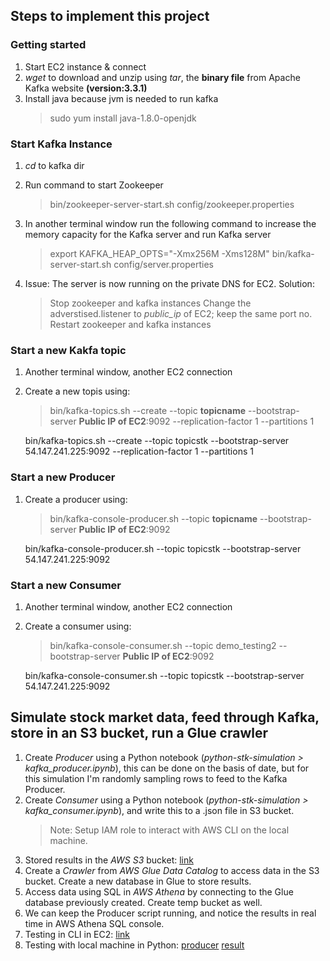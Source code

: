 ## Steps to implement this project

### Getting started

1. Start EC2 instance & connect
2. _wget_ to download and unzip using _tar_, the **binary file** from Apache Kafka website **(version:3.3.1)**
3. Install java because jvm is needed to run kafka
   > sudo yum install java-1.8.0-openjdk

### Start Kafka Instance

1. _cd_ to kafka dir
2. Run command to start Zookeeper
   > bin/zookeeper-server-start.sh config/zookeeper.properties
3. In another terminal window run the following command to increase the memory capacity for the Kafka server and run Kafka server

   > export KAFKA_HEAP_OPTS="-Xmx256M -Xms128M"
   > bin/kafka-server-start.sh config/server.properties

4. Issue: The server is now running on the private DNS for EC2.
   Solution:
   > Stop zookeeper and kafka instances
   > Change the adverstised.listener to _public_ip_ of EC2; keep the same port no.
   > Restart zookeeper and kafka instances

### Start a new Kakfa topic

1. Another terminal window, another EC2 connection
2. Create a new topis using:

   > bin/kafka-topics.sh --create --topic **topicname** --bootstrap-server **Public IP of EC2**:9092 --replication-factor 1 --partitions 1

   bin/kafka-topics.sh --create --topic topicstk --bootstrap-server 54.147.241.225:9092 --replication-factor 1 --partitions 1

### Start a new Producer

1. Create a producer using:

   > bin/kafka-console-producer.sh --topic **topicname** --bootstrap-server **Public IP of EC2**:9092

   bin/kafka-console-producer.sh --topic topicstk --bootstrap-server 54.147.241.225:9092

### Start a new Consumer

1. Another terminal window, another EC2 connection
2. Create a consumer using:

   > bin/kafka-console-consumer.sh --topic demo_testing2 --bootstrap-server **Public IP of EC2**:9092

   bin/kafka-console-consumer.sh --topic topicstk --bootstrap-server 54.147.241.225:9092

## Simulate stock market data, feed through Kafka, store in an S3 bucket, run a Glue crawler

1. Create _Producer_ using a Python notebook (_python-stk-simulation > kafka_producer.ipynb_), this can be done on the basis of date, but for this simulation I'm randomly sampling rows to feed to the Kafka Producer.
2. Create _Consumer_ using a Python notebook (_python-stk-simulation > kafka_consumer.ipynb_), and write this to a .json file in S3 bucket.
   > Note: Setup IAM role to interact with AWS CLI on the local machine.
3. Stored results in the _AWS S3_ bucket: [link](https://github.com/aniket1899/Stock-Market-ingestion-using-Kafka-AWS-S3-Athena/blob/main/screenshots/AWSS3_data.png)
4. Create a _Crawler_ from _AWS Glue Data Catalog_ to access data in the S3 bucket. Create a new database in Glue to store results.
5. Access data using SQL in _AWS Athena_ by connecting to the Glue database previously created. Create temp bucket as well.
6. We can keep the Producer script running, and notice the results in real time in AWS Athena SQL console.
7. Testing in CLI in EC2: [link](https://github.com/aniket1899/Stock-Market-ingestion-using-Kafka-AWS-S3-Athena/blob/main/screenshots/test_producer_consumer_CLI.png)
8. Testing with local machine in Python: [producer](https://github.com/aniket1899/Stock-Market-ingestion-using-Kafka-AWS-S3-Athena/blob/main/screenshots/test_local_producer.png) [result](https://github.com/aniket1899/Stock-Market-ingestion-using-Kafka-AWS-S3-Athena/blob/main/screenshots/test_consumer_CLI_from_local_producer.png)
